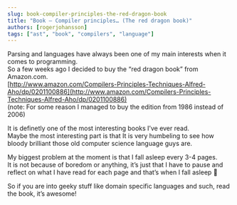 ```yaml
---
slug: book-compiler-principles-the-red-dragon-book
title: "Book – Compiler principles… (The red dragon book)"
authors: [rogerjohansson]
tags: ["ast", "book", "compilers", "language"]
---
```

Parsing and languages have always been one of my main interests when it comes to programming.  
So a few weeks ago I decided to buy the “red dragon book” from Amazon.com.  
[http://www.amazon.com/Compilers-Principles-Techniques-Alfred-Aho/dp/0201100886](http://www.amazon.com/Compilers-Principles-Techniques-Alfred-Aho/dp/0201100886)  
(note: For some reason I managed to buy the edition from 1986 instead of 2006)

<!-- truncate -->

It is definetly one of the most interesting books I’ve ever read.  
Maybe the most interesting part is that It is very humbeling to see how bloody brilliant those old computer science language guys are.

My biggest problem at the moment is that I fall asleep every 3-4 pages.  
It is not because of boredom or anything, it’s just that I have to pause and reflect on what I have read for each page and that’s when I fall asleep 🙂

So if you are into geeky stuff like domain specific languages and such, read the book, it’s awesome!
